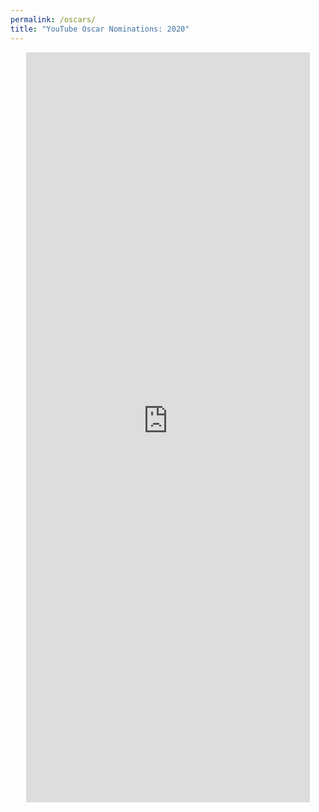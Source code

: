 ```yaml
---
permalink: /oscars/
title: "YouTube Oscar Nominations: 2020"
---
```

<iframe style="display: block; margin-left: auto; margin-right: auto;overflow:hidden;border:0px;" src="https://qfreeaccountssjc1.az1.qualtrics.com/jfe/form/SV_3l9jg0UpUP81W1D" width="90%" height="1200px" name="Survey"></iframe>

